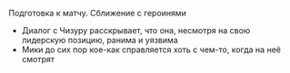 Подготовка к матчу. Сближение с героинями
- Диалог с Чизуру расскрывает, что она, несмотря на свою лидерскую позицию, ранима и уязвима
- Мики до сих пор кое-как справляется хоть с чем-то, когда на неё смотрят